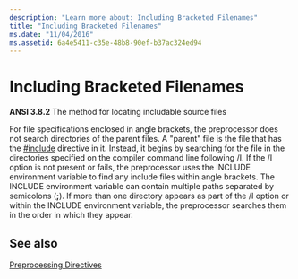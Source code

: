 ```yaml
---
description: "Learn more about: Including Bracketed Filenames"
title: "Including Bracketed Filenames"
ms.date: "11/04/2016"
ms.assetid: 6a4e5411-c35e-48b8-90ef-b37ac324ed94
---
```

# Including Bracketed Filenames

**ANSI 3.8.2** The method for locating includable source files

For file specifications enclosed in angle brackets, the preprocessor does not search directories of the parent files. A "parent" file is the file that has the [#include](../preprocessor/hash-include-directive-c-cpp.md) directive in it. Instead, it begins by searching for the file in the directories specified on the compiler command line following /I. If the /I option is not present or fails, the preprocessor uses the INCLUDE environment variable to find any include files within angle brackets. The INCLUDE environment variable can contain multiple paths separated by semicolons (**;**). If more than one directory appears as part of the /I option or within the INCLUDE environment variable, the preprocessor searches them in the order in which they appear.

## See also

[Preprocessing Directives](../c-language/preprocessing-directives.md)
